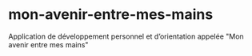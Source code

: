 # mon-avenir-entre-mes-mains
Application de développement personnel et d’orientation appelée "Mon avenir entre mes mains"
